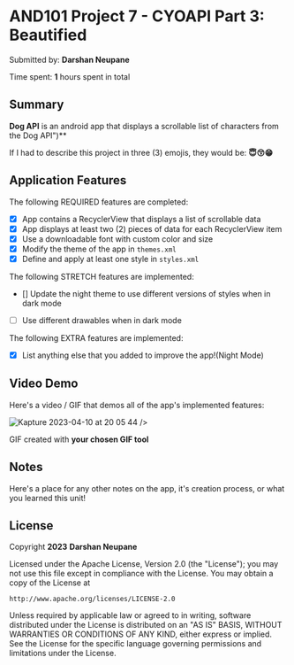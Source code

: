 <!-- (This is a comment) INSTRUCTIONS: Go through this page and fill out any **bolded** entries with their correct values.-->

# AND101 Project 7 - CYOAPI Part 3: Beautified

Submitted by: **Darshan Neupane**

Time spent: **1** hours spent in total

## Summary

**Dog API** is an android app that displays a scrollable list of characters from the Dog API")**

If I had to describe this project in three (3) emojis, they would be: **😇😚😁**

## Application Features

<!-- (This is a comment) Please be sure to change the [ ] to [x] for any features you completed.  If a feature is not checked [x], you might miss the points for that item! -->

The following REQUIRED features are completed:

- [x] App contains a RecyclerView that displays a list of scrollable data
- [x] App displays at least two (2) pieces of data for each RecyclerView item
- [x] Use a downloadable font with custom color and size
- [x] Modify the theme of the app in `themes.xml`
- [x] Define and apply at least one style in `styles.xml`

The following STRETCH features are implemented:

- [] Update the night theme to use different versions of styles when in dark mode
- [ ] Use different drawables when in dark mode

The following EXTRA features are implemented:

- [x] List anything else that you added to improve the app!(Night Mode)

## Video Demo

Here's a video / GIF that demos all of the app's implemented features:

![Kapture 2023-04-10 at 20 05 44](https://user-images.githubusercontent.com/118059734/231023036-b486eab9-40fe-4e3d-9b8b-82bbc51f0334.gif) />

GIF created with **your chosen GIF tool**

<!-- Recommended tools:
- [Kap](https://getkap.co/) for macOS
- [ScreenToGif](https://www.screentogif.com/) for Windows
- [peek](https://github.com/phw/peek) for Linux. -->

## Notes

Here's a place for any other notes on the app, it's creation process, or what you learned this unit!

## License

Copyright **2023** **Darshan Neupane**

Licensed under the Apache License, Version 2.0 (the "License");
you may not use this file except in compliance with the License.
You may obtain a copy of the License at

    http://www.apache.org/licenses/LICENSE-2.0

Unless required by applicable law or agreed to in writing, software
distributed under the License is distributed on an "AS IS" BASIS,
WITHOUT WARRANTIES OR CONDITIONS OF ANY KIND, either express or implied.
See the License for the specific language governing permissions and
limitations under the License.
